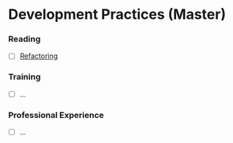 # Development Practices (Master)

### Reading
- [ ] [Refactoring](https://www.amazon.com/Refactoring-Improving-Existing-Addison-Wesley-Signature/dp/0134757599)

### Training
- [ ] ...

### Professional Experience
- [ ] ...
